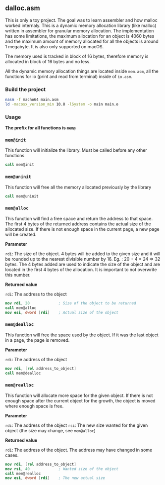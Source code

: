 ## dalloc.asm 
This is only a toy project. The goal was to learn assembler and how malloc worked internaly.
This is a dynamic memory allocation library (like malloc) written in assembler for granular memory allocation. The implementation has some limitations, the maximum allocation for an object is 4060 bytes and the maximum amount of memory allocated for all the objects is around 1 megabyte. It is also only supported on macOS.

The memory used is tracked in block of 16 bytes, therefore memory is allocated in block of 16 bytes and no less.

All the dynamic memory allocation things are located inside `mem.asm`, all the functions for io (print and read from terminal) inside of `io.asm`.

### Build the project
```sh
nasm -f macho64 main.asm
ld -macosx_version_min 10.8 -lSystem -o main main.o 
```

### Usage
**The prefix for all functions is `mem@`**

### `mem@init`
This function will initialize the library. Must be called before any other functions

```nasm
call mem@init
```

### `mem@uninit`
This function will free all the memory allocated previously by the library

```nasm
call mem@uninit
```

### `mem@alloc`
This function will find a free space and return the address to that space. The first 4 bytes of the returned address contains the actual size of the allocated size. If there is not enough space in the current page, a new page will be created. 

**Parameter**

`rdi`: The size of the object. 4 bytes will be added to the given size and it will be rounded up to the nearest divisible number by 16. Eg. : 20 + 4 = 24 => 32 bytes. The 4 bytes added are used to indicate the size of the object and are located in the first 4 bytes of the allocation. It is important to not overwrite this number.

**Returned value**

`rdi`: The address to the object

```nasm
mov rdi, 20             ; Size of the object to be returned
call mem@alloc
mov esi, dword [rdi]    ; Actual size of the object
```

### `mem@dealloc`
This function will free the space used by the object. If it was the last object in a page, the page is removed.

**Parameter**

`rdi`: The address of the object

```nasm
mov rdi, [rel address_to_object]
call mem@dealloc
```

### `mem@realloc`
This function will allocate more space for the given object. If there is not enough space after the current object for the growth, the object is moved where enough space is free.

**Parameter**

`rdi`: The address of the object
`rsi`: The new size wanted for the given object (the size may change, see `mem@alloc`)

**Returned value**

`rdi`: The address of the object. The address may have changed in some cases.

```nasm
mov rdi, [rel address_to_object]
mov rsi, 40             ; Wanted size of the object
call mem@realloc
mov esi, dword [rdi]    ; The new actual size
```
